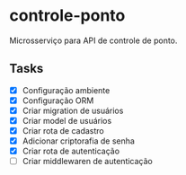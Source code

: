 # controle-ponto
Microsserviço para API de controle de ponto.

## Tasks

 - [X] Configuração ambiente
 - [X] Configuração ORM
 - [X] Criar migration de usuários
 - [X] Criar model de usuários 
 - [X] Criar rota de cadastro
 - [X] Adicionar criptorafia de senha
 - [X] Criar rota de autenticação
 - [ ] Criar middlewaren de autenticação
